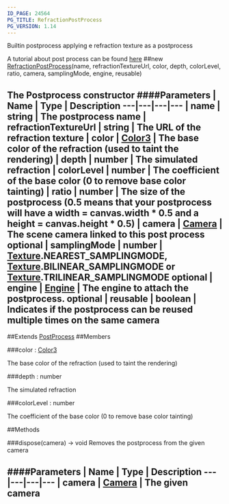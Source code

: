 ```yaml
---
ID_PAGE: 24564
PG_TITLE: RefractionPostProcess
PG_VERSION: 1.14
---
```


Builtin postprocess applying e refraction texture as a postprocess

A tutorial about post process can be found [here](https://github.com/BabylonJS/Babylon.js/wiki/How-to-use-postprocesses)
##new [RefractionPostProcess](/classes/RefractionPostProcess)(name, refractionTextureUrl, color, depth, colorLevel, ratio, camera, samplingMode, engine, reusable)

The Postprocess constructor
####Parameters
 | Name | Type | Description
---|---|---|---
 | name | string | The postprocess name
 | refractionTextureUrl | string | The URL of the refraction texture
 | color | [Color3](/classes/Color3) | The base color of the refraction (used to taint the rendering)
 | depth | number | The simulated refraction
 | colorLevel | number | The coefficient of the base color (0 to remove base color tainting)
 | ratio | number | The size of the postprocess (0.5 means that your postprocess will have a width = canvas.width * 0.5 and a height = canvas.height * 0.5)
 | camera | [Camera](/classes/Camera) | The scene camera linked to this post process
optional | samplingMode | number | [Texture](/classes/Texture).NEAREST_SAMPLINGMODE, [Texture](/classes/Texture).BILINEAR_SAMPLINGMODE or [Texture](/classes/Texture).TRILINEAR_SAMPLINGMODE
optional | engine | [Engine](/classes/Engine) | The engine to attach the postprocess.
optional | reusable | boolean | Indicates if the postprocess can be reused multiple times on the same camera
---

##Extends [PostProcess](/classes/PostProcess)
##Members

###color : [Color3](/classes/Color3)


The base color of the refraction (used to taint the rendering)

###depth : number


The simulated refraction

###colorLevel : number


The coefficient of the base color (0 to remove base color tainting)



##Methods

###dispose(camera) &rarr; void
Removes the postprocess from the given camera

####Parameters
 | Name | Type | Description
---|---|---|---
 | camera | [Camera](/classes/Camera) | The given camera
---
